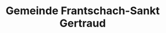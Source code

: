 ---
title: Gemeinde Frantschach-Sankt Gertraud
url: /gemeinde-frantschach-sankt-gertraud/
latitude: 46.855
longitude: 14.852
---